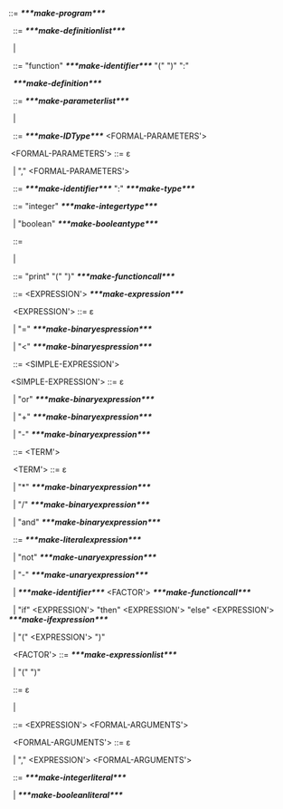 <PROGRAM> ::= <DEFINITION-LIST> ***\*\*\*make-program\*\*\****



&nbsp;   <DEFINITION-LIST> ::= ***\*\*\*make-definitionlist\*\*\****

&nbsp;			| <DEFINITION> <DEFINITION-LIST>



&nbsp;        <DEFINITION> ::= "function" <IDENTIFIER> ***\*\*\*make-identifier\*\*\**** "(" <PARAMETER-LIST> ")" ":" <TYPE>

&nbsp;                            <BODY> ***\*\*\*make-definition\*\*\****



&nbsp;    <PARAMETER-LIST> ::= ***\*\*\*make-parameterlist\*\*\****

&nbsp;			| <FORMAL-PARAMETERS>





&nbsp; <FORMAL-PARAMETERS> ::= <ID-WITH-TYPE> ***\*\*\*make-IDType\*\*\**** <FORMAL-PARAMETERS'>



&nbsp;<FORMAL-PARAMETERS'> ::= ε

&nbsp;			| "," <ID-WITH-TYPE> <FORMAL-PARAMETERS'>



&nbsp;      <ID-WITH-TYPE> ::= <IDENTIFIER> ***\*\*\*make-identifier\*\*\**** ":" <TYPE> ***\*\*\*make-type\*\*\****



&nbsp;              <TYPE> ::= "integer" ***\*\*\*make-integertype\*\*\****

&nbsp;                       | "boolean" ***\*\*\*make-booleantype\*\*\****



&nbsp;              <BODY> ::= <PRINT-EXPRESSION> <BODY>

&nbsp;                       | <EXPR>



&nbsp;  <PRINT-EXPRESSION> ::= "print" "(" <EXPR> ")" ***\*\*\*make-functioncall\*\*\****



&nbsp;        <EXPRESSION> ::= <SIMPLE-EXPRESSION> <EXPRESSION'> ***\*\*\*make-expression\*\*\****



&nbsp;	<EXPRESSION'> ::= ε

&nbsp;			| "=" ***\*\*\*make-binaryespression\*\*\**** <SIMPLE-EXPRESSION>

&nbsp;                       | "<" ***\*\*\*make-binaryespression\*\*\**** <SIMPLE-EXPRESSION>



&nbsp; <SIMPLE-EXPRESSION> ::= <TERM> <SIMPLE-EXPRESSION'>



&nbsp;<SIMPLE-EXPRESSION'> ::= ε

&nbsp;			| "or" ***\*\*\*make-binaryexpression\*\*\**** <TERM>

&nbsp;                       | "+" ***\*\*\*make-binaryexpression\*\*\**** <TERM>

&nbsp;                       | "-" ***\*\*\*make-binaryexpression\*\*\**** <TERM>



&nbsp;              <TERM> ::= <FACTOR> <TERM'>



&nbsp;	      <TERM'> ::= ε

&nbsp;			| "\*" ***\*\*\*make-binaryexpression\*\*\**** <FACTOR>

&nbsp;                       | "/" ***\*\*\*make-binaryexpression\*\*\**** <FACTOR>

&nbsp;                       | "and" ***\*\*\*make-binaryexpression\*\*\**** <FACTOR>



&nbsp;            <FACTOR> ::= <LITERAL> ***\*\*\*make-literalexpression\*\*\****

&nbsp;                       | "not" ***\*\*\*make-unaryexpression\*\*\**** <FACTOR>

&nbsp;                       | "-" ***\*\*\*make-unaryexpression\*\*\**** <FACTOR>

&nbsp;                       | <IDENTIFIER> ***\*\*\*make-identifier\*\*\**** <FACTOR'> ***\*\*\*make-functioncall\*\*\****

&nbsp;                       | "if" <SIMPLE-EXPRESSION> <EXPRESSION'> "then" <SIMPLE-EXPRESSION> <EXPRESSION'> "else" <SIMPLE-EXPRESSION> <EXPRESSION'> ***\*\*\*make-ifexpression\*\*\****

&nbsp;                       | "(" <SIMPLE-EXPRESSION> <EXPRESSION'> ")"



&nbsp;	    <FACTOR'> ::= ***\*\*\*make-expressionlist\*\*\****

&nbsp;			| "(" <ARGUMENT-LIST> ")"



&nbsp;     <ARGUMENT-LIST> ::= ε

&nbsp;			| <FORMAL-ARGUMENTS>



&nbsp;  <FORMAL-ARGUMENTS> ::= <SIMPLE-EXPRESSION> <EXPRESSION'> <FORMAL-ARGUMENTS'>



&nbsp; <FORMAL-ARGUMENTS'> ::= ε

&nbsp;			| "," <SIMPLE-EXPRESSION> <EXPRESSION'> <FORMAL-ARGUMENTS'>



&nbsp;           <LITERAL> ::= <INTEGER-LITERAL> ***\*\*\*make-integerliteral\*\*\****

&nbsp;                       | <BOOLEAN-LITERAL> ***\*\*\*make-booleanliteral\*\*\****

